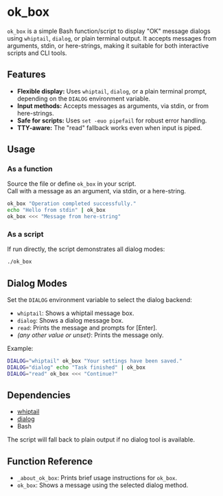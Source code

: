# ok_box

`ok_box` is a simple Bash function/script to display "OK" message dialogs using `whiptail`, `dialog`, or plain terminal output. It accepts messages from arguments, stdin, or here-strings, making it suitable for both interactive scripts and CLI tools.

## Features

- **Flexible display:** Uses `whiptail`, `dialog`, or a plain terminal prompt, depending on the `DIALOG` environment variable.
- **Input methods:** Accepts messages as arguments, via stdin, or from here-strings.
- **Safe for scripts:** Uses `set -euo pipefail` for robust error handling.
- **TTY-aware:** The "read" fallback works even when input is piped.

## Usage

### As a function

Source the file or define `ok_box` in your script.  
Call with a message as an argument, via stdin, or a here-string.

```bash
ok_box "Operation completed successfully."
echo "Hello from stdin" | ok_box
ok_box <<< "Message from here-string"
```

### As a script

If run directly, the script demonstrates all dialog modes:

```bash
./ok_box
```

## Dialog Modes

Set the `DIALOG` environment variable to select the dialog backend:

- `whiptail`: Shows a whiptail message box.
- `dialog`: Shows a dialog message box.
- `read`: Prints the message and prompts for [Enter].
- *(any other value or unset)*: Prints the message only.

Example:

```bash
DIALOG="whiptail" ok_box "Your settings have been saved."
DIALOG="dialog" echo "Task finished" | ok_box
DIALOG="read" ok_box <<< "Continue?"
```

## Dependencies

- [whiptail](https://en.wikipedia.org/wiki/Whiptail_(Unix))
- [dialog](https://invisible-island.net/dialog/)
- Bash

The script will fall back to plain output if no dialog tool is available.

## Function Reference

- `_about_ok_box`: Prints brief usage instructions for `ok_box`.
- `ok_box`: Shows a message using the selected dialog method.

